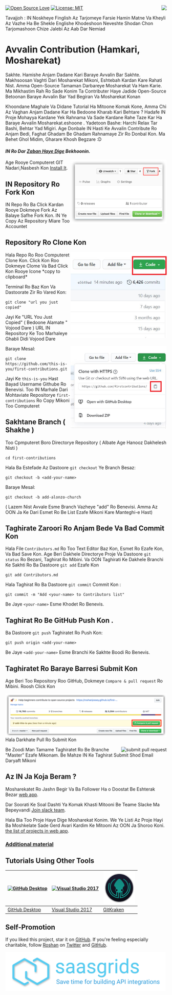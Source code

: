 [![Open Source Love](https://badges.frapsoft.com/os/v1/open-source.svg?v=103)](https://github.com/ellerbrock/open-source-badges/)
[<img align="right" src="https://firstcontributions.herokuapp.com/badge.svg">](https://firstcontributions.herokuapp.com)
[![License: MIT](https://img.shields.io/badge/License-MIT-green.svg)](https://opensource.org/licenses/MIT)

Tavajjoh : IN Noskheye Finglish Az Tarjomeye Farsie Hamin Matne Va Kheyli Az Vazhe Ha Be Shekle Englishe Khodeshoon Neveshte Shodan Chon Tarjomashoon Chize Jalebi Az Aab Dar Nemiad
# Avvalin Contribution (Hamkari, Mosharekat)

Sakhte. Hamishe Anjam Dadane Kari Baraye Avvalin Bar Sakhte. Makhsoosan Vaghti Dari Mosharekat Mikoni, Eshtebah Kardan Kare Rahati Nist. Amma Open-Source Tamaman Darbareye Mosharekat Va Ham Karie. Ma Mikhastim Rah Ro Sade Konim Ta Contributer Haye Jadide Open-Source Betoonan Baraye Avvalin Bar Yad Begiran Va Mosharekat Konan

Khoondane Maghale Va Didane Tutorial Ha Mitoone Komak Kone, Amma Chi Az Vaghan Anjam Dadane Kar Ha Bedoone Kharab Kari Behtare ?
Hadafe IN Proje Mohayya Kardane Yek Rahnama Va Sade Kardane Rahe Taze Kar Ha Baraye Avvalin Mosharekat.eshoone . Yadetoon Bashe: Harchi Relax Tar Bashi, Behtar Yad Migiri. Age Donbale IN Hasti Ke Avvalin Contribute Ro Anjam Bedi, Faghat Ghadam Be Ghadam Rahnamaye Zir Ro Donbal Kon. Ma Behet Ghol Midim, Gharare Khosh Begzare :D

#### *IN Ro Dar [Zaban Haye Dige](Translations.md) Bekhoonin.*

<img align="right" width="300" src="../assets/fork.png" alt="fork this repository" />

Age Rooye Computeret GIT Nadari,Nasbesh Kon
[Install It]( https://help.github.com/articles/set-up-git/).

## IN Repository Ro Fork Kon

IN Repo Ro Ba Click Kardan Rooye Dokmeye Fork Az Balaye Safhe Fork Kon.
IN Ye Copy Az Repository Miare Too Accountet

## Repository Ro Clone Kon

<img align="right" width="300" src="../assets/clone.png" alt="clone this repository" />
Hala Repo Ro Roo Computeret Clone Kon. Click Kon Roo Dokmeye Clome Va Bad Click Kon Rooye Icone *copy to clipboard*

Terminal Ro Baz Kon Va Dastoorate Zir Ro Vared Kon:

```
git clone "url you just copied"
```
Jayi Ke "URL You Just Copied" ( Bedoone Alamate " Vojood Dare ) URL IN Repository Ke Too Marhaleye Ghabli Didi Vojood Dare

<img align="right" width="300" src="../assets/copy-to-clipboard.png" alt="copy URL to clipboard" />

Baraye Mesal:
```
git clone https://github.com/this-is-you/first-contributions.git
```
Jayi Ke `this-is-you` Hast Bayad Username Githube Ro Benevisi. Too IN Marhale Dari Mohtaviate Repositorye `first-contributions` Ro Copy Mikoni Too Computeret

## Sakhtane Branch ( Shakhe )
Too Cpmputeret Boro Directorye Repository ( Albate Age Hanooz Dakhelesh Nisti )

```
cd first-contributions
```
Hala Ba Estefade Az Dastoore `git checkout` Ye Branch Besaz:
```
git checkout -b <add-your-name>
```

Baraye Mesal:
```
git checkout -b add-alonzo-church
```
( Lazem Nist Avvale Esme Branch Vazheye "add" Ro Benevisi. Amma Az OON Ja Ke Dari Esmet Ro Be List Ezafe Mikoni Kare Manteghi-e Hast)

## Taghirate Zaroori Ro Anjam Bede Va Bad Commit Kon

Hala File `Contributors.md` Ro Too Text Editor Baz Kon, Esmet Ro Ezafe Kon, Va Bad Save Kon. Age Beri Dakhele Directorye Proje Va Dastoore `git status` Ro Bezani, Taghirat Ro Mibini. Va OON Taghirati Ke Dakhele Branchi Ke Sakhti Ro Ba Dastoore `git add` Ezafe Kon

```
git add Contributors.md
```

Hala Taghirat Ro Ba Dastoore `git commit` Commit Kon :
```
git commit -m "Add <your-name> to Contributors list"
```
Be Jaye `<your-name>` Esme Khodet Ro Benevis.

## Taghirat Ro Be GitHub Push Kon .

Ba Dastoore `git push` Taghiratet Ro Push Kon:
```
git push origin <add-your-name>
```
Be Jaye `<add-your-name>` Esme Branchi Ke Sakhte Boodi Ro Benevis.

## Taghiratet Ro Baraye Barresi Submit Kon

Age Beri Too Repository Roo GitHub, Dokmeye `Compare & pull request` Ro Mibini. Roosh Click Kon

<img style="float: right;" src="../assets/compare-and-pull.png" alt="create a pull request" />

Hala Darkhate Pull Ro Submit Kon

<img style="float: right;" src="../assets/submit-pull.png" alt="submit pull request" />

Be Zoodi Man Tamame Taghiratet Ro Be Branche "Master" Ezafe Mikonam. Be Mahze IN Ke Taghirat Submit Shod Email Daryaft Mikoni

## Az IN Ja Koja Beram ?

Mosharekatet Ro Jashn Begir Va Ba Follower Ha o Doostat Be Eshterak Bezar
 [web app](https://roshanjossey.github.io/first-contributions/#social-share).

Dar Soorati Ke Soal Dashti Ya Komak Khasti Mitooni Be Teame Slacke Ma Bepeyvandi
[Join slack team](https://firstcontributions.herokuapp.com).

Hala Bia Too Proje Haye Dige Mosharekat Konim. We Ye Listi Az Proje Hayi Ba Moshkelate Sade Gerd Avari Kardim Ke Mitooni Az OON Ja Shoroo Koni.
[the list of projects in web app](https://roshanjossey.github.io/first-contributions/#project-list).

### [Additional material](additional-material/additional-material.md)


## Tutorials Using Other Tools

|<a href="github-desktop-tutorial.md"><img alt="GitHub Desktop" src="https://desktop.github.com/images/desktop-icon.svg" width="100"></a>|<a href="github-windows-vs2017-tutorial.md"><img alt="Visual Studio 2017" src="https://www.microsoft.com/net/images/vslogo.png" width="100"></a>|<a href="gitkraken-tutorial.md"><img alt="GitKraken" src="/assets/gk-icon.png" width="100"></a>|
|---|---|---|
|[GitHub Desktop](github-desktop-tutorial.md)|[Visual Studio 2017](github-windows-vs2017-tutorial.md)|[GitKraken](gitkraken-tutorial.md)|

## Self-Promotion

If you liked this project, star it on [GitHub](https://github.com/Roshanjossey/first-contributions).
If you're feeling especially charitable, follow [Roshan](https://roshanjossey.github.io/) on
[Twitter](https://twitter.com/sudo__bangbang) and
[GitHub](https://github.com/roshanjossey).

<a href="http://saasgrids.com"> <img alt="http://saasgrids.com" src="assets/saasgrids-banner.png" width="500"></a>
